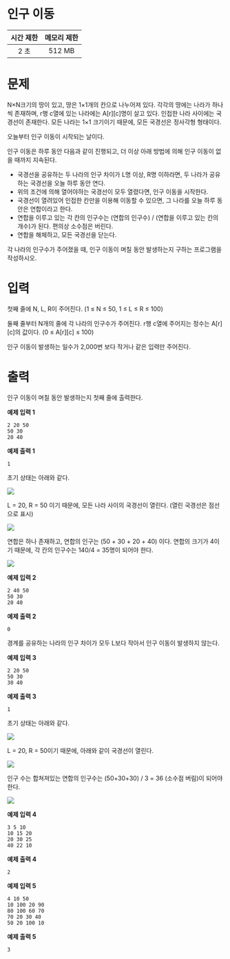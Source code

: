 # 인구 이동

| 시간 제한| 	메모리 제한	|
| :---: | :---: |
| 2 초	| 512 MB	|

# 문제
N×N크기의 땅이 있고, 땅은 1×1개의 칸으로 나누어져 있다. 각각의 땅에는 나라가 하나씩 존재하며, r행 c열에 있는 나라에는 A[r][c]명이 살고 있다. 인접한 나라 사이에는 국경선이 존재한다. 모든 나라는 1×1 크기이기 때문에, 모든 국경선은 정사각형 형태이다.

오늘부터 인구 이동이 시작되는 날이다.

인구 이동은 하루 동안 다음과 같이 진행되고, 더 이상 아래 방법에 의해 인구 이동이 없을 때까지 지속된다.

+ 국경선을 공유하는 두 나라의 인구 차이가 L명 이상, R명 이하라면, 두 나라가 공유하는 국경선을 오늘 하루 동안 연다.
+ 위의 조건에 의해 열어야하는 국경선이 모두 열렸다면, 인구 이동을 시작한다.
+ 국경선이 열려있어 인접한 칸만을 이용해 이동할 수 있으면, 그 나라를 오늘 하루 동안은 연합이라고 한다.
+ 연합을 이루고 있는 각 칸의 인구수는 (연합의 인구수) / (연합을 이루고 있는 칸의 개수)가 된다. 편의상 소수점은 버린다. 
+ 연합을 해체하고, 모든 국경선을 닫는다.

각 나라의 인구수가 주어졌을 때, 인구 이동이 며칠 동안 발생하는지 구하는 프로그램을 작성하시오.

# 입력
첫째 줄에 N, L, R이 주어진다. (1 ≤ N ≤ 50, 1 ≤ L ≤ R ≤ 100)

둘째 줄부터 N개의 줄에 각 나라의 인구수가 주어진다. r행 c열에 주어지는 정수는 A[r][c]의 값이다. (0 ≤ A[r][c] ≤ 100)

인구 이동이 발생하는 일수가 2,000번 보다 작거나 같은 입력만 주어진다.

# 출력
인구 이동이 며칠 동안 발생하는지 첫째 줄에 출력한다.

**예제 입력 1**
```
2 20 50
50 30
20 40
```
**예제 출력 1** 
```
1
```
초기 상태는 아래와 같다.

![](https://velog.velcdn.com/images/kyunghwan1207/post/961d4068-00de-4660-b667-042ef05103df/image.png)

L = 20, R = 50 이기 때문에, 모든 나라 사이의 국경선이 열린다. (열린 국경선은 점선으로 표시)

![](https://velog.velcdn.com/images/kyunghwan1207/post/2d1ce00a-54fc-461f-87ae-21a94bde24d5/image.png)

연합은 하나 존재하고, 연합의 인구는 (50 + 30 + 20 + 40) 이다. 연합의 크기가 4이기 때문에, 각 칸의 인구수는 140/4 = 35명이 되어야 한다. 

![](https://velog.velcdn.com/images/kyunghwan1207/post/e8deb8f0-9c58-4058-837e-961aea296a4f/image.png)

**예제 입력 2** 
```
2 40 50
50 30
20 40
```
**예제 출력 2**
```
0
```

경계를 공유하는 나라의 인구 차이가 모두 L보다 작아서 인구 이동이 발생하지 않는다.

**예제 입력 3** 
```
2 20 50
50 30
30 40
```
**예제 출력 3** 
```
1
```
초기 상태는 아래와 같다.

![](https://velog.velcdn.com/images/kyunghwan1207/post/e4c01fbf-119c-4d88-b22b-612fa7755878/image.png)

L = 20, R = 50이기 때문에, 아래와 같이 국경선이 열린다.

![](https://velog.velcdn.com/images/kyunghwan1207/post/20de1ba7-8b08-4a38-b2ea-7047305cc706/image.png)

인구 수는 합쳐져있는 연합의 인구수는 (50+30+30) / 3 = 36 (소수점 버림)이 되어야 한다.

![](https://velog.velcdn.com/images/kyunghwan1207/post/99ed8a09-58ab-4bef-bf23-0a4967a2c6a2/image.png)


**예제 입력 4** 
```
3 5 10
10 15 20
20 30 25
40 22 10
```
**예제 출력 4** 
```
2
```
**예제 입력 5** 
```
4 10 50
10 100 20 90
80 100 60 70
70 20 30 40
50 20 100 10
```
**예제 출력 5** 
```
3
```
